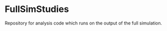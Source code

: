 # FullSimStudies

Repository for analysis code which runs on the output of the full simulation.





